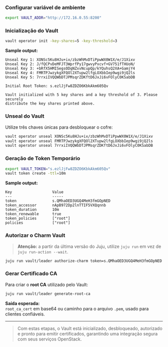 ### Configurar variável de ambiente

```bash
export VAULT_ADDR="http://172.16.0.55:8200"
```

### Inicialização do Vault

```bash
vault operator init -key-shares=5 -key-threshold=3
```

**Sample output:**

```
Unseal Key 1: XONSc5Ku8HJu+ix/zbzWhMvDTiPpwWX0W1X/e/J1Xixv
Unseal Key 2: J/fQCPvDeMFJT3WprfPy17gwvyPxcvf+GV751fTHUoN/
Unseal Key 3: +bRfX5HMISegsODqNZxvNcupQp/kYQuhsQ2XA+GamjY4
Unseal Key 4: FMRTPJwzykgXFQOl2XTupw2lfgLOXbbIep9wgi9jQ2ls
Unseal Key 5: 7rrxiIVQQWbDTJPMsqrZDKftD6JxJi6vFOlyC0KSabDB

Initial Root Token: s.ezlJjFw8ZDZO6KbkAkm605Qv

Vault initialized with 5 key shares and a key threshold of 3. Please securely
distribute the key shares printed above.
```

### Unseal do Vault

Utilize três chaves únicas para desbloquear o cofre:

```bash
vault operator unseal XONSc5Ku8HJu+ix/zbzWhMvDTiPpwWX0W1X/e/J1Xixv
vault operator unseal FMRTPJwzykgXFQOl2XTupw2lfgLOXbbIep9wgi9jQ2ls
vault operator unseal 7rrxiIVQQWbDTJPMsqrZDKftD6JxJi6vFOlyC0KSabDB
```

### Geração de Token Temporário

```bash
export VAULT_TOKEN="s.ezlJjFw8ZDZO6KbkAkm605Qv"
vault token create -ttl=10m
```

**Sample output:**

```
Key                  Value
---                  -----
token                s.QMhaOED3UGQ4MeH3fmGOpNED
token_accessor       nApB972Dp2lnTTIF5VXQqnnb
token_duration       10m
token_renewable      true
token_policies       ["root"]
policies             ["root"]
```

### Autorizar o Charm Vault

> **Atenção:** a partir da última versão do Juju, utilize `juju run` em vez de `juju run-action --wait`.

```bash
juju run vault/leader authorize-charm token=s.QMhaOED3UGQ4MeH3fmGOpNED
```

### Gerar Certificado CA

Para criar o **root CA** utilizado pelo Vault:

```bash
juju run vault/leader generate-root-ca
```

**Saída esperada:**  
`root_ca_cert` em base64 ou caminho para o arquivo `.pem`, usado para clientes confiáveis.

---

> Com estas etapas, o Vault está inicializado, desbloqueado, autorizado e pronto para emitir certificados, garantindo uma integração segura com seus serviços OpenStack.
